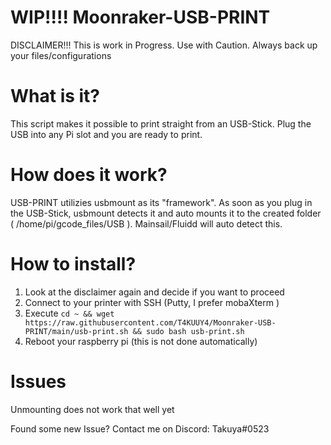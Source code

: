 # WIP!!!! Moonraker-USB-PRINT
DISCLAIMER!!! This is work in Progress. Use with Caution. Always back up your files/configurations


# What is it?
This script makes it possible to print straight from an USB-Stick. Plug the USB into any Pi slot and you are ready to print. 

# How does it work?
USB-PRINT utilizies usbmount as its "framework".
As soon as you plug in the USB-Stick, usbmount detects it and auto mounts it to the created folder ( /home/pi/gcode_files/USB ). Mainsail/Fluidd will auto detect this. 

# How to install?
1. Look at the disclaimer again and decide if you want to proceed
2. Connect to your printer with SSH (Putty, I prefer mobaXterm )
3. Execute `cd ~ && wget https://raw.githubusercontent.com/T4KUUY4/Moonraker-USB-PRINT/main/usb-print.sh && sudo bash usb-print.sh`    
4. Reboot your raspberry pi (this is not done automatically)

# Issues
Unmounting does not work that well yet

Found some new Issue?
Contact me on Discord: Takuya#0523

